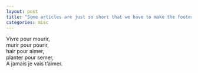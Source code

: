 ```yaml
---
layout: post
title: "Some articles are just so short that we have to make the footer stick"
categories: misc
---
```

Vivre pour mourir, <br>
murir pour pourir, <br>
hair pour aimer, <br>
planter pour semer, <br>
A jamais je vais t’aimer. <br>
